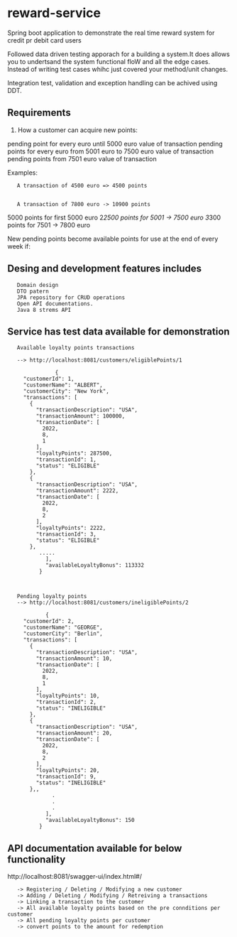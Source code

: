 # reward-service 

Spring boot application to demonstrate the real time reward system for credit pr debit card users 

Followed data driven testing apporach for a building a system.It does allows you to undertsand the system functional floW and all the edge cases.
Instead of writing test cases whihc just covered your method/unit changes.

Integration test, validation and exception handling can be achived using DDT.

## Requirements

1. How a customer can acquire new points:


pending point for every euro until 5000 euro value of transaction
pending points for every euro from 5001 euro to 7500 euro value of transaction
pending points from 7501 euro value of transaction

Examples:

       A transaction of 4500 euro => 4500 points


       A transaction of 7800 euro -> 10900 points

5000 points for first 5000 euro
2*2500 points for 5001 -> 7500 euro
3*300 points for 7501 -> 7800 euro 

New pending points become available points for use at the end of every week if:

## Desing and development features includes
       Domain design
       DTO patern
       JPA repository for CRUD operations
       Open API documentations.
       Java 8 strems API
       
## Service has test data available for demonstration 

       Available loyalty points transactions 
       
       --> http://localhost:8081/customers/eligiblePoints/1

                   {
         "customerId": 1,
         "customerName": "ALBERT",
         "customerCity": "New York",
         "transactions": [
           {
             "transactionDescription": "USA",
             "transactionAmount": 100000,
             "transactionDate": [
               2022,
               8,
               1
             ],
             "loyaltyPoints": 287500,
             "transactionId": 1,
             "status": "ELIGIBLE"
           },
           {
             "transactionDescription": "USA",
             "transactionAmount": 2222,
             "transactionDate": [
               2022,
               8,
               2
             ],
             "loyaltyPoints": 2222,
             "transactionId": 3,
             "status": "ELIGIBLE"
           },
              .....
                ],
                "availableLoyaltyBonus": 113332
              }
       
       

       Pending loyalty points 
       --> http://localhost:8081/customers/ineligiblePoints/2

                {
         "customerId": 2,
         "customerName": "GEORGE",
         "customerCity": "Berlin",
         "transactions": [
           {
             "transactionDescription": "USA",
             "transactionAmount": 10,
             "transactionDate": [
               2022,
               8,
               1
             ],
             "loyaltyPoints": 10,
             "transactionId": 2,
             "status": "INELIGIBLE"
           },
           {
             "transactionDescription": "USA",
             "transactionAmount": 20,
             "transactionDate": [
               2022,
               8,
               2
             ],
             "loyaltyPoints": 20,
             "transactionId": 9,
             "status": "INELIGIBLE"
           },,
                  .
                  .
                  .
                ],
                "availableLoyaltyBonus": 150
              }

## API documentation available for below functionality

http://localhost:8081/swagger-ui/index.html#/

       -> Registering / Deleting / Modifying a new customer 
       -> Adding / Deleting / Modifying / Retreiving a transactions
       -> Linking a transaction to the customer
       -> All available loyalty points based on the pre connditions per customer
       -> All pending loyalty points per customer
       -> convert points to the amount for redemption






